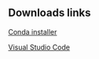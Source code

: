 ## Downloads links

[Conda installer](https://repo.anaconda.com/archive/Anaconda3-2022.10-Linux-x86_64.sh)

[Visual Studio Code](https://code.visualstudio.com/sha/download?build=stable&os=linux-deb-x64)
